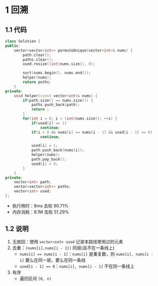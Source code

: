 # 1 回溯
## 1.1 代码
```C++
class Solution {
public:
    vector<vector<int>> permuteUnique(vector<int>& nums) {
        path.clear();
        paths.clear();
        used.resize((int)nums.size(), 0);

        sort(nums.begin(), nums.end());
        helper(nums);
        return paths;
    }
private:
    void helper(const vector<int>& nums) {
        if(path.size() == nums.size()) {
            paths.push_back(path);
            return ;
        }
        for(int i = 0; i < (int)nums.size(); ++i) {
            if(used[i] == 1)                                                    // 路径上没有 nums[i]
                continue;
            if(i > 0 && nums[i] == nums[i - 1] && used[i - 1] == 0)             // 同层去重，num[i] 和 nums[i - 1] 在同一层，不在一条线上
                continue;

            used[i] = 1;
            path.push_back(nums[i]);
            helper(nums);
            path.pop_back();
            used[i] = 0;
        }
    }
private:
    vector<int> path;
    vector<vector<int>> paths;
    vector<int> used;
};
```
+ 执行用时：8ms             击败 90.71%
+ 内存消耗：8.1M            击败 51.29%

## 1.2 说明
1) 无放回：使用 `vector<int> used` 记录本路径使用过的元素 
2) 去重：`(nums[i],nums[i - 1])` 同层(且不在一条线上)
   + `nums[i] == nums[i - 1]`：`nums[i]` 是重复数，则 `nums[i], nums[i - 1]` 要么在同一层，要么在同一条线
   + `used[i - 1] == 0`：`nums[i], nums[i - 1]` 不在同一条线上
3) 有序
   + 遍历区间 `[0, n)`